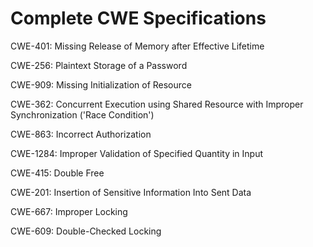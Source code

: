 

# Complete CWE Specifications

CWE-401: Missing Release of Memory after Effective Lifetime

CWE-256: Plaintext Storage of a Password

CWE-909: Missing Initialization of Resource

CWE-362: Concurrent Execution using Shared Resource with Improper Synchronization ('Race Condition')

CWE-863: Incorrect Authorization

CWE-1284: Improper Validation of Specified Quantity in Input

CWE-415: Double Free

CWE-201: Insertion of Sensitive Information Into Sent Data

CWE-667: Improper Locking

CWE-609: Double-Checked Locking
